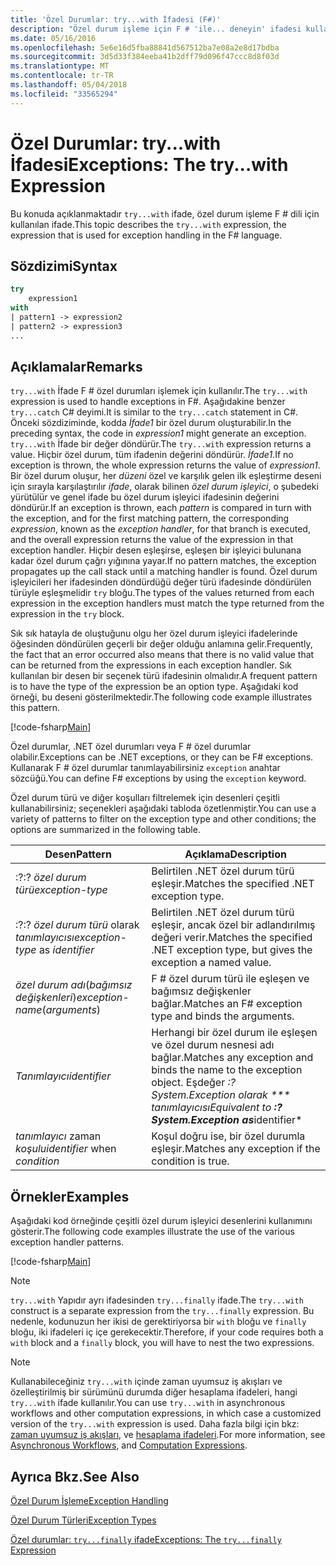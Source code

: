 ```yaml
---
title: 'Özel Durumlar: try...with İfadesi (F#)'
description: "Özel durum işleme için F # 'ile... deneyin' ifadesi kullanmayı öğrenin."
ms.date: 05/16/2016
ms.openlocfilehash: 5e6e16d5fba88841d567512ba7e08a2e8d17bdba
ms.sourcegitcommit: 3d5d33f384eeba41b2dff79d096f47ccc8d8f03d
ms.translationtype: MT
ms.contentlocale: tr-TR
ms.lasthandoff: 05/04/2018
ms.locfileid: "33565294"
---
```

# <a name="exceptions-the-trywith-expression"></a><span data-ttu-id="38d55-103">Özel Durumlar: try...with İfadesi</span><span class="sxs-lookup"><span data-stu-id="38d55-103">Exceptions: The try...with Expression</span></span>

<span data-ttu-id="38d55-104">Bu konuda açıklanmaktadır `try...with` ifade, özel durum işleme F # dili için kullanılan ifade.</span><span class="sxs-lookup"><span data-stu-id="38d55-104">This topic describes the `try...with` expression, the expression that is used for exception handling in the F# language.</span></span>


## <a name="syntax"></a><span data-ttu-id="38d55-105">Sözdizimi</span><span class="sxs-lookup"><span data-stu-id="38d55-105">Syntax</span></span>

```fsharp
try
    expression1
with
| pattern1 -> expression2
| pattern2 -> expression3
...
```

## <a name="remarks"></a><span data-ttu-id="38d55-106">Açıklamalar</span><span class="sxs-lookup"><span data-stu-id="38d55-106">Remarks</span></span>
<span data-ttu-id="38d55-107">`try...with` İfade F # özel durumları işlemek için kullanılır.</span><span class="sxs-lookup"><span data-stu-id="38d55-107">The `try...with` expression is used to handle exceptions in F#.</span></span> <span data-ttu-id="38d55-108">Aşağıdakine benzer `try...catch` C# deyimi.</span><span class="sxs-lookup"><span data-stu-id="38d55-108">It is similar to the `try...catch` statement in C#.</span></span> <span data-ttu-id="38d55-109">Önceki sözdiziminde, kodda *İfade1* bir özel durum oluşturabilir.</span><span class="sxs-lookup"><span data-stu-id="38d55-109">In the preceding syntax, the code in *expression1* might generate an exception.</span></span> <span data-ttu-id="38d55-110">`try...with` İfade bir değer döndürür.</span><span class="sxs-lookup"><span data-stu-id="38d55-110">The `try...with` expression returns a value.</span></span> <span data-ttu-id="38d55-111">Hiçbir özel durum, tüm ifadenin değerini döndürür. *İfade1*.</span><span class="sxs-lookup"><span data-stu-id="38d55-111">If no exception is thrown, the whole expression returns the value of *expression1*.</span></span> <span data-ttu-id="38d55-112">Bir özel durum oluşur, her *düzeni* özel ve karşılık gelen ilk eşleştirme deseni için sırayla karşılaştırılır *ifade*, olarak bilinen *özel durum işleyici*, o şubedeki yürütülür ve genel ifade bu özel durum işleyici ifadesinin değerini döndürür.</span><span class="sxs-lookup"><span data-stu-id="38d55-112">If an exception is thrown, each *pattern* is compared in turn with the exception, and for the first matching pattern, the corresponding *expression*, known as the *exception handler*, for that branch is executed, and the overall expression returns the value of the expression in that exception handler.</span></span> <span data-ttu-id="38d55-113">Hiçbir desen eşleşirse, eşleşen bir işleyici bulunana kadar özel durum çağrı yığınına yayar.</span><span class="sxs-lookup"><span data-stu-id="38d55-113">If no pattern matches, the exception propagates up the call stack until a matching handler is found.</span></span> <span data-ttu-id="38d55-114">Özel durum işleyicileri her ifadesinden döndürdüğü değer türü ifadesinde döndürülen türüyle eşleşmelidir `try` bloğu.</span><span class="sxs-lookup"><span data-stu-id="38d55-114">The types of the values returned from each expression in the exception handlers must match the type returned from the expression in the `try` block.</span></span>

<span data-ttu-id="38d55-115">Sık sık hatayla de oluştuğunu olgu her özel durum işleyici ifadelerinde öğesinden döndürülen geçerli bir değer olduğu anlamına gelir.</span><span class="sxs-lookup"><span data-stu-id="38d55-115">Frequently, the fact that an error occurred also means that there is no valid value that can be returned from the expressions in each exception handler.</span></span> <span data-ttu-id="38d55-116">Sık kullanılan bir desen bir seçenek türü ifadesinin olmalıdır.</span><span class="sxs-lookup"><span data-stu-id="38d55-116">A frequent pattern is to have the type of the expression be an option type.</span></span> <span data-ttu-id="38d55-117">Aşağıdaki kod örneği, bu deseni gösterilmektedir.</span><span class="sxs-lookup"><span data-stu-id="38d55-117">The following code example illustrates this pattern.</span></span>

[!code-fsharp[Main](../../../../samples/snippets/fsharp/lang-ref-2/snippet5601.fs)]

<span data-ttu-id="38d55-118">Özel durumlar, .NET özel durumları veya F # özel durumlar olabilir.</span><span class="sxs-lookup"><span data-stu-id="38d55-118">Exceptions can be .NET exceptions, or they can be F# exceptions.</span></span> <span data-ttu-id="38d55-119">Kullanarak F # özel durumlar tanımlayabilirsiniz `exception` anahtar sözcüğü.</span><span class="sxs-lookup"><span data-stu-id="38d55-119">You can define F# exceptions by using the `exception` keyword.</span></span>

<span data-ttu-id="38d55-120">Özel durum türü ve diğer koşulları filtrelemek için desenleri çeşitli kullanabilirsiniz; seçenekleri aşağıdaki tabloda özetlenmiştir.</span><span class="sxs-lookup"><span data-stu-id="38d55-120">You can use a variety of patterns to filter on the exception type and other conditions; the options are summarized in the following table.</span></span>


|<span data-ttu-id="38d55-121">Desen</span><span class="sxs-lookup"><span data-stu-id="38d55-121">Pattern</span></span>|<span data-ttu-id="38d55-122">Açıklama</span><span class="sxs-lookup"><span data-stu-id="38d55-122">Description</span></span>|
|-------|-----------|
|<span data-ttu-id="38d55-123">:?</span><span class="sxs-lookup"><span data-stu-id="38d55-123">:?</span></span> <span data-ttu-id="38d55-124">*özel durum türü*</span><span class="sxs-lookup"><span data-stu-id="38d55-124">*exception-type*</span></span>|<span data-ttu-id="38d55-125">Belirtilen .NET özel durum türü eşleşir.</span><span class="sxs-lookup"><span data-stu-id="38d55-125">Matches the specified .NET exception type.</span></span>|
|<span data-ttu-id="38d55-126">:?</span><span class="sxs-lookup"><span data-stu-id="38d55-126">:?</span></span> <span data-ttu-id="38d55-127">*özel durum türü* olarak *tanımlayıcısı*</span><span class="sxs-lookup"><span data-stu-id="38d55-127">*exception-type* as *identifier*</span></span>|<span data-ttu-id="38d55-128">Belirtilen .NET özel durum türü eşleşir, ancak özel bir adlandırılmış değeri verir.</span><span class="sxs-lookup"><span data-stu-id="38d55-128">Matches the specified .NET exception type, but gives the exception a named value.</span></span>|
|<span data-ttu-id="38d55-129">*özel durum adı*(*bağımsız değişkenleri*)</span><span class="sxs-lookup"><span data-stu-id="38d55-129">*exception-name*(*arguments*)</span></span>|<span data-ttu-id="38d55-130">F # özel durum türü ile eşleşen ve bağımsız değişkenler bağlar.</span><span class="sxs-lookup"><span data-stu-id="38d55-130">Matches an F# exception type and binds the arguments.</span></span>|
|<span data-ttu-id="38d55-131">*Tanımlayıcı*</span><span class="sxs-lookup"><span data-stu-id="38d55-131">*identifier*</span></span>|<span data-ttu-id="38d55-132">Herhangi bir özel durum ile eşleşen ve özel durum nesnesi adı bağlar.</span><span class="sxs-lookup"><span data-stu-id="38d55-132">Matches any exception and binds the name to the exception object.</span></span> <span data-ttu-id="38d55-133">Eşdeğer **:? System.Exception olarak *** tanımlayıcısı*</span><span class="sxs-lookup"><span data-stu-id="38d55-133">Equivalent to **:? System.Exception as***identifier*</span></span>|
|<span data-ttu-id="38d55-134">*tanımlayıcı* zaman *koşulu*</span><span class="sxs-lookup"><span data-stu-id="38d55-134">*identifier* when *condition*</span></span>|<span data-ttu-id="38d55-135">Koşul doğru ise, bir özel durumla eşleşir.</span><span class="sxs-lookup"><span data-stu-id="38d55-135">Matches any exception if the condition is true.</span></span>|

## <a name="examples"></a><span data-ttu-id="38d55-136">Örnekler</span><span class="sxs-lookup"><span data-stu-id="38d55-136">Examples</span></span>
<span data-ttu-id="38d55-137">Aşağıdaki kod örneğinde çeşitli özel durum işleyici desenlerini kullanımını gösterir.</span><span class="sxs-lookup"><span data-stu-id="38d55-137">The following code examples illustrate the use of the various exception handler patterns.</span></span>

[!code-fsharp[Main](../../../../samples/snippets/fsharp/lang-ref-2/snippet5602.fs)]
    
>[!NOTE] 
<span data-ttu-id="38d55-138">`try...with` Yapıdır ayrı ifadesinden `try...finally` ifade.</span><span class="sxs-lookup"><span data-stu-id="38d55-138">The `try...with` construct is a separate expression from the `try...finally` expression.</span></span> <span data-ttu-id="38d55-139">Bu nedenle, kodunuzun her ikisi de gerektiriyorsa bir `with` bloğu ve `finally` bloğu, iki ifadeleri iç içe gerekecektir.</span><span class="sxs-lookup"><span data-stu-id="38d55-139">Therefore, if your code requires both a `with` block and a `finally` block, you will have to nest the two expressions.</span></span>

>[!NOTE] 
<span data-ttu-id="38d55-140">Kullanabileceğiniz `try...with` içinde zaman uyumsuz iş akışları ve özelleştirilmiş bir sürümünü durumda diğer hesaplama ifadeleri, hangi `try...with` ifade kullanılır.</span><span class="sxs-lookup"><span data-stu-id="38d55-140">You can use `try...with` in asynchronous workflows and other computation expressions, in which case a customized version of the `try...with` expression is used.</span></span> <span data-ttu-id="38d55-141">Daha fazla bilgi için bkz: [zaman uyumsuz iş akışları](../asynchronous-workflows.md), ve [hesaplama ifadeleri](../computation-expressions.md).</span><span class="sxs-lookup"><span data-stu-id="38d55-141">For more information, see [Asynchronous Workflows](../asynchronous-workflows.md), and [Computation Expressions](../computation-expressions.md).</span></span>


## <a name="see-also"></a><span data-ttu-id="38d55-142">Ayrıca Bkz.</span><span class="sxs-lookup"><span data-stu-id="38d55-142">See Also</span></span>
[<span data-ttu-id="38d55-143">Özel Durum İşleme</span><span class="sxs-lookup"><span data-stu-id="38d55-143">Exception Handling</span></span>](index.md)

[<span data-ttu-id="38d55-144">Özel Durum Türleri</span><span class="sxs-lookup"><span data-stu-id="38d55-144">Exception Types</span></span>](exception-types.md)

[<span data-ttu-id="38d55-145">Özel durumlar: `try...finally` ifade</span><span class="sxs-lookup"><span data-stu-id="38d55-145">Exceptions: The `try...finally` Expression</span></span>](the-try-finally-expression.md)
